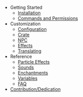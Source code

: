 <!-- docs/_sidebar.md -->

- Getting Started
  - [Installation](installation.md)
  - [Commands and Permissions](commands-permissions.md)
- Customization
  - [Configuration](configuration.md)
  - [Crate](crate.md)
  - [NPC](npc.md)
  - [Effects](effects.md)
  - [Translating](translating.md)
- Reference
  - [Particle Effects](particles.md)
  - [Sounds](sound.md)
  - [Enchantments](enchantments.md) 
  - [Variables](variables.md)
  - [FAQ](faq.md)
- [Contribution/Dedication](contribution.md)
